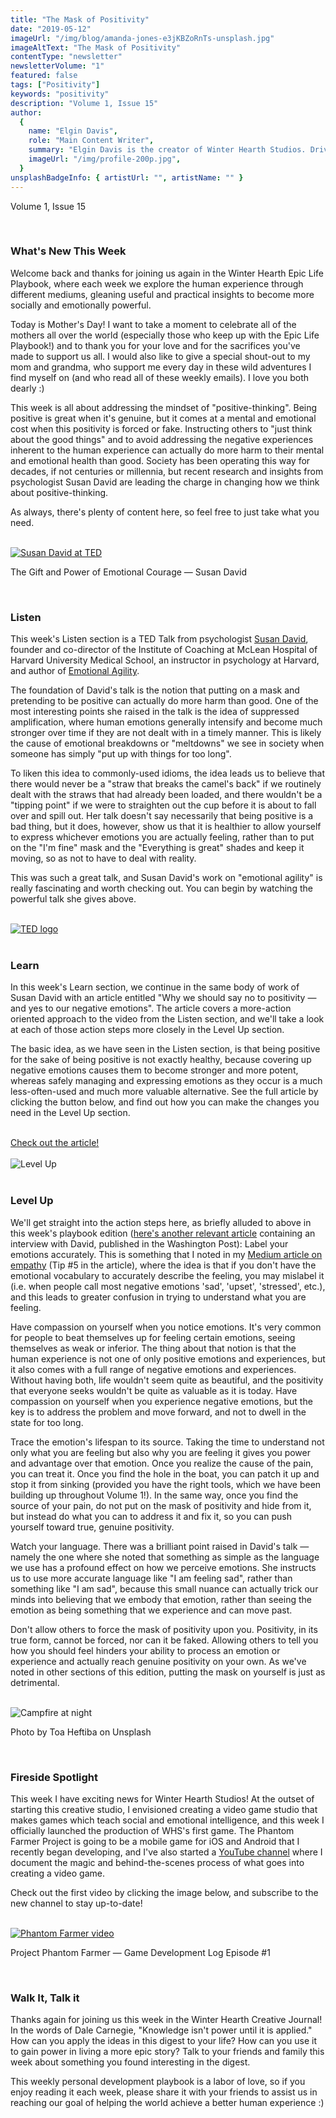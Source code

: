 ```yaml
---
title: "The Mask of Positivity"
date: "2019-05-12"
imageUrl: "/img/blog/amanda-jones-e3jKBZoRnTs-unsplash.jpg"
imageAltText: "The Mask of Positivity"
contentType: "newsletter"
newsletterVolume: "1"
featured: false
tags: ["Positivity"]
keywords: "positivity"
description: "Volume 1, Issue 15"
author:
  {
    name: "Elgin Davis",
    role: "Main Content Writer",
    summary: "Elgin Davis is the creator of Winter Hearth Studios. Driven by a passionate spirit and boundless curiosity, Davis' work seeks to explore the depths of humanity and what it might look like to live a hyper-meaningful existence here on earth.",
    imageUrl: "/img/profile-200p.jpg",
  }
unsplashBadgeInfo: { artistUrl: "", artistName: "" }
---
```


Volume 1, Issue 15

<br>

### What's New This Week

Welcome back and thanks for joining us again in the Winter Hearth Epic Life Playbook, where each week we explore the human experience through different mediums, gleaning useful and practical insights to become more socially and emotionally powerful.

Today is Mother's Day! I want to take a moment to celebrate all of the mothers all over the world (especially those who keep up with the Epic Life Playbook!) and to thank you for your love and for the sacrifices you've made to support us all. I would also like to give a special shout-out to my mom and grandma, who support me every day in these wild adventures I find myself on (and who read all of these weekly emails). I love you both dearly :)

This week is all about addressing the mindset of "positive-thinking". Being positive is great when it's genuine, but it comes at a mental and emotional cost when this positivity is forced or fake. Instructing others to "just think about the good things" and to avoid addressing the negative experiences inherent to the human experience can actually do more harm to their mental and emotional health than good. Society has been operating this way for decades, if not centuries or millennia, but recent research and insights from psychologist Susan David are leading the charge in changing how we think about positive-thinking.

As always, there's plenty of content here, so feel free to just take what you need.

<br>

<div class='text-center pt-20 pb-20'>
    <a rel='noopener noreferrer' target='_blank' href='https://youtu.be/NDQ1Mi5I4rg'>
        <img src='https://gallery.mailchimp.com/video_thumbnails_new/841374ef05f19f1cbffd3c9766884a24.png' alt='Susan David at TED'>
    </a>
    <p>
        The Gift and Power of Emotional Courage — Susan David
    </p>
</div>

<br>

### Listen

This week's Listen section is a TED Talk from psychologist [Susan David](http://www.susandavid.com/), founder and co-director of the Institute of Coaching at McLean Hospital of Harvard University Medical School, an instructor in psychology at Harvard, and author of [Emotional Agility](https://geni.us/9q2fB).

The foundation of David's talk is the notion that putting on a mask and pretending to be positive can actually do more harm than good. One of the most interesting points she raised in the talk is the idea of suppressed amplification, where human emotions generally intensify and become much stronger over time if they are not dealt with in a timely manner. This is likely the cause of emotional breakdowns or "meltdowns" we see in society when someone has simply "put up with things for too long".

To liken this idea to commonly-used idioms, the idea leads us to believe that there would never be a "straw that breaks the camel's back" if we routinely dealt with the straws that had already been loaded, and there wouldn't be a "tipping point" if we were to straighten out the cup before it is about to fall over and spill out. Her talk doesn't say necessarily that being positive is a bad thing, but it does, however, show us that it is healthier to allow yourself to express whichever emotions you are actually feeling, rather than to put on the "I'm fine" mask and the "Everything is great" shades and keep it moving, so as not to have to deal with reality.

This was such a great talk, and Susan David's work on "emotional agility" is really fascinating and worth checking out. You can begin by watching the powerful talk she gives above.

<br>

<div class='text-center pt-20 pb-20'>
    <a rel='noopener noreferrer' target='_blank' href='https://ideas.ted.com/why-we-should-say-no-to-positivity-and-yes-to-our-negative-emotions/'>
        <img src='https://gallery.mailchimp.com/82935dc1a750f772912d12316/images/7562a1b3-fe3f-4a93-835a-9d349ccb5f3d.png' alt='TED logo'>
    </a>
</div>

<br>

### Learn

In this week's Learn section, we continue in the same body of work of Susan David with an article entitled "Why we should say no to positivity — and yes to our negative emotions". The article covers a more-action oriented approach to the video from the Listen section, and we'll take a look at each of those action steps more closely in the Level Up section.

The basic idea, as we have seen in the Listen section, is that being positive for the sake of being positive is not exactly healthy, because covering up negative emotions causes them to become stronger and more potent, whereas safely managing and expressing emotions as they occur is a much less-often-used and much more valuable alternative. See the full article by clicking the button below, and find out how you can make the changes you need in the Level Up section.

<br>

<div class='text-center pt-20 pb-20'>
    <a rel='noopener noreferrer' class='primary-btn' href='https://ideas.ted.com/why-we-should-say-no-to-positivity-and-yes-to-our-negative-emotions/'>Check out the article!</a>
</div>
<br>
<div class='text-center pt-20 pb-20'>
    <img src='https://gallery.mailchimp.com/82935dc1a750f772912d12316/images/70851790-9a7c-4f5b-834d-7207335fe488.gif' alt='Level Up'>
</div>

<br>

### Level Up

We'll get straight into the action steps here, as briefly alluded to above in this week's playbook edition ([here's another relevant article](https://www.washingtonpost.com/news/inspired-life/wp/2016/09/23/forcing-positive-thinking-wont-make-you-happy-says-this-harvard-psychologist/?noredirect=on&utm_term=.db660040b5b7) containing an interview with David, published in the Washington Post):
Label your emotions accurately. This is something that I noted in my [Medium article on empathy](https://medium.com/@elgindavis9/8-tips-to-level-upyour-empathy-skills-86ed0bc24790?source=friends_link&sk=e8d98c16041603986f55afdd99f542ee) (Tip #5 in the article), where the idea is that if you don't have the emotional vocabulary to accurately describe the feeling, you may mislabel it (i.e. when people call most negative emotions 'sad', 'upset', 'stressed', etc.), and this leads to greater confusion in trying to understand what you are feeling.

Have compassion on yourself when you notice emotions. It's very common for people to beat themselves up for feeling certain emotions, seeing themselves as weak or inferior. The thing about that notion is that the human experience is not one of only positive emotions and experiences, but it also comes with a full range of negative emotions and experiences. Without having both, life wouldn't seem quite as beautiful, and the positivity that everyone seeks wouldn't be quite as valuable as it is today. Have compassion on yourself when you experience negative emotions, but the key is to address the problem and move forward, and not to dwell in the state for too long.

Trace the emotion's lifespan to its source. Taking the time to understand not only what you are feeling but also why you are feeling it gives you power and advantage over that emotion. Once you realize the cause of the pain, you can treat it. Once you find the hole in the boat, you can patch it up and stop it from sinking (provided you have the right tools, which we have been building up throughout Volume 1!). In the same way, once you find the source of your pain, do not put on the mask of positivity and hide from it, but instead do what you can to address it and fix it, so you can push yourself toward true, genuine positivity.

Watch your language. There was a brilliant point raised in David's talk — namely the one where she noted that something as simple as the language we use has a profound effect on how we perceive emotions. She instructs us to use more accurate language like "I am feeling sad", rather than something like "I am sad", because this small nuance can actually trick our minds into believing that we embody that emotion, rather than seeing the emotion as being something that we experience and can move past.

Don't allow others to force the mask of positivity upon you. Positivity, in its true form, cannot be forced, nor can it be faked. Allowing others to tell you how you should feel hinders your ability to process an emotion or experience and actually reach genuine positivity on your own. As we've noted in other sections of this edition, putting the mask on yourself is just as detrimental.

<br>
<div class='text-center pt-20 pb-20'>
    <img src='https://gallery.mailchimp.com/82935dc1a750f772912d12316/images/44635994-05b0-4f93-9110-f4c83f8bf9d9.jpg' alt='Campfire at night'>
    <p class="photo-credit"> 
        Photo by Toa Heftiba on Unsplash
    </p>
</div>
<br>

### Fireside Spotlight

This week I have exciting news for Winter Hearth Studios! At the outset of starting this creative studio, I envisioned creating a video game studio that makes games which teach social and emotional intelligence, and this week I officially launched the production of WHS's first game. The Phantom Farmer Project is going to be a mobile game for iOS and Android that I recently began developing, and I've also started a [YouTube channel](http://https//www.youtube.com/channel/UCdXJWDhfGNXRWFUD0wjz0og) where I document the magic and behind-the-scenes process of what goes into creating a video game.

Check out the first video by clicking the image below, and subscribe to the new channel to stay up-to-date!

<br>
<div class='text-center pt-20 pb-20'>
    <a href='https://youtu.be/JMIKqTPqFDE' rel='noopener noreferrer'>
        <img src='https://gallery.mailchimp.com/video_thumbnails_new/1ec666385a25b1b62ab46a22d710de63.png' alt='Phantom Farmer video'/>
    </a>
    <p>
        Project Phantom Farmer — Game Development Log Episode #1
    </p>
</div>

<br>

### Walk It, Talk it

Thanks again for joining us this week in the Winter Hearth Creative Journal! In the words of Dale Carnegie, "Knowledge isn't power until it is applied." How can you apply the ideas in this digest to your life? How can you use it to gain power in living a more epic story? Talk to your friends and family this week about something you found interesting in the digest.

This weekly personal development playbook is a labor of love, so if you enjoy reading it each week, please share it with your friends to assist us in reaching our goal of helping the world achieve a better human experience :)
